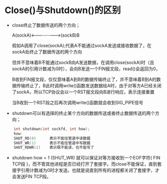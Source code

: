 # Close()与Shutdown()的区别

- close终止了数据传送的两个方向；

    A(sockA)<--------->(sockB)B
    
    假如A调用了close(sockA);代表A不能通过sockA发送或接收数据了，在sockA处终止了数据传送的两个方向
    
    但并不意味着B不能通过sockB向A发送数据，在调用close(sockA)时（且sockA的引用计数减为0时），会向B发送一个FIN报文段，read()会返回为0，
    
    B收到FIN报文段，仅仅意味着A到B的数据传输终止了，并不意味着B到A的数据传输终止了，B此时调用write()函数发送数据给A时，由于对等方A已经关闭了sockA，所以TCP协议会以一个RST报文段向B进行响应，表示连接重置
    
    当B收到一个RST段之后再次调用write()函数就会收到SIG_PIPE信号

- shutdown可以有选择的终止某个方向的数据传送或者终止数据传送的两个方向；

```c
    int shutdown(int sockfd, int how);
    how:
    SHUT_RD(0)      表示不能往管道中读数据
    SHUT_WR(1)      表示不能往管道中写数据
    SHUT_RDWR(2)    表示既不能读，也不能写了
```

- shutdown how = 1 (SHUT_WR) 就可以保证对等方接收到一个EOF字符( FIN TCP段 )，而不管其他进程是否已经打开了套接字。而close不能保证，直到套接字引用计数减为0时才发送。也就是说直到所有的进程都关闭了套接字，才会发送FIN TCP段。


